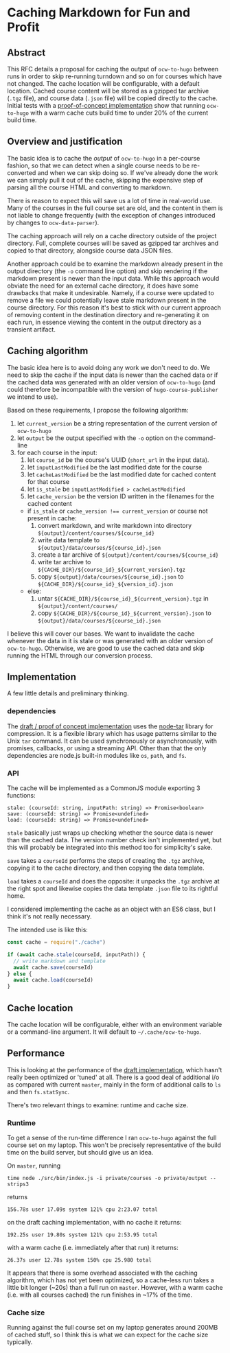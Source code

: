 # Caching Markdown for Fun and Profit

## Abstract

This RFC details a proposal for caching the output of `ocw-to-hugo` between
runs in order to skip re-running turndown and so on for courses which have not
changed. The cache location will be configurable, with a default location.
Cached course content will be stored as a gzipped tar archive (`.tgz` file),
and course data (`.json` file) will be copied directly to the cache. Initial
tests with a [proof-of-concept
implementation](https://github.com/mitodl/ocw-to-hugo/pull/143) show that
running `ocw-to-hugo` with a warm cache cuts build time to under 20% of the
current build time.

## Overview and justification

The basic idea is to cache the _output_ of `ocw-to-hugo` in a per-course
fashion, so that we can detect when a single course needs to be re-converted
and when we can skip doing so. If we've already done the work we can simply
pull it out of the cache, skipping the expensive step of parsing all the course
HTML and converting to markdown.

There is reason to expect this will save us a lot of time in real-world use.
Many of the courses in the full course set are old, and the content in them is
not liable to change frequently (with the exception of changes introduced by
changes to `ocw-data-parser`).

The caching approach will rely on a cache directory outside of the project
directory. Full, complete courses will be saved as gzipped tar archives and
copied to that directory, alongside course data JSON files.

Another approach could be to examine the markdown already present in the output
directory (the `-o` command line option) and skip rendering if the markdown
present is newer than the input data.  While this approach would obviate the
need for an external cache directory, it does have some drawbacks that make it
undesirable. Namely, if a course were updated to remove a file we could
potentially leave stale markdown present in the course directory. For this
reason it's best to stick with our current approach of removing content in the
destination directory and re-generating it on each run, in essence viewing the
content in the output directory as a transient artifact.

## Caching algorithm

The basic idea here is to avoid doing any work we don't need to do. We need to
skip the cache if the input data is newer than the cached data or if the cached
data was generated with an older version of `ocw-to-hugo` (and could therefore
be incompatible with the version of `hugo-course-publisher` we intend to use).

Based on these requirements, I propose the following algorithm:

1. let `current_version` be a string representation of the current version of `ocw-to-hugo`
1. let `output` be the output specified with the `-o` option on the command-line
1. for each course in the input:
    1. let `course_id` be the course's UUID (`short_url` in the input data).
    1. let `inputLastModified` be the last modified date for the course
    1. let `cacheLastModified` be the last modified date for cached content for that course
    1. let `is_stale` be `inputLastModified > cacheLastModified`
    1. let `cache_version` be the version ID written in the filenames for the cached content
    - if `is_stale` or `cache_version !== current_version` or course not present in cache:
        1. convert markdown, and write markdown into directory `${output}/content/courses/${course_id}`
        1. write data template to `${output}/data/courses/${course_id}.json`
        1. create a tar archive of `${output}/content/courses/${course_id}`
        1. write tar archive to `${CACHE_DIR}/${course_id}_${current_version}.tgz`
        1. copy `${output}/data/courses/${course_id}.json` to `${CACHE_DIR}/${course_id}_${version_id}.json`
    - else:
        1. untar `${CACHE_DIR}/${course_id}_${current_version}.tgz` in `${output}/content/courses/`
        1. copy `${CACHE_DIR}/${course_id}_${current_version}.json` to `${output}/data/courses/${course_id}.json`

I believe this will cover our bases. We want to invalidate the cache whenever the
data in it is stale or was generated with an older version of `ocw-to-hugo`.
Otherwise, we are good to use the cached data and skip running the HTML through
our conversion process.

## Implementation

A few little details and preliminary thinking.

### dependencies

The [draft / proof of concept
implementation](https://github.com/mitodl/ocw-to-hugo/pull/143) uses the
[node-tar](https://github.com/npm/node-tar) library for compression. It is a
flexible library which has usage patterns similar to the Unix `tar` command. It
can be used synchronously or asynchronously, with promises, callbacks, or using
a streaming API. Other than that the only dependencies are node.js built-in
modules like `os`, `path`, and `fs`.

### API

The cache will be implemented as a CommonJS module exporting 3 functions:

```
stale: (courseId: string, inputPath: string) => Promise<boolean>
save: (courseId: string) => Promise<undefined>
load: (courseId: string) => Promise<undefined>
```

`stale` basically just wraps up checking whether the source data is newer than
the cached data. The version number check isn't implemented yet, but this will
probably be integrated into this method too for simplicity's sake.

`save` takes a `courseId` performs the steps of creating the `.tgz` archive,
copying it to the cache directory, and then copying the data template.

`load` takes a `courseId` and does the opposite: it unpacks the `.tgz` archive
at the right spot and likewise copies the data template `.json` file to its
rightful home.

I considered implementing the cache as an object with an ES6 class, but I think
it's not really necessary.

The intended use is like this:

```js
const cache = require("./cache")

if (await cache.stale(courseId, inputPath)) {
  // write markdown and template
  await cache.save(courseId)
} else {
  await cache.load(courseId)
}
```

## Cache location

The cache location will be configurable, either with an environment variable or
a command-line argument. It will default to `~/.cache/ocw-to-hugo`.

## Performance

This is looking at the performance of the [draft
implementation](https://github.com/mitodl/ocw-to-hugo/pull/143), which hasn't
really been optimized or 'tuned' at all. There is a good deal of additional i/o
as compared with current `master`, mainly in the form of additional calls to
`ls` and then `fs.statSync`.

There's two relevant things to examine: runtime and cache size.

### Runtime

To get a sense of the run-time difference I ran `ocw-to-hugo` against the full
course set on my laptop. This won't be precisely representative of the build
time on the build server, but should give us an idea.

On `master`, running

```
time node ./src/bin/index.js -i private/courses -o private/output --strips3
```

returns

```
156.78s user 17.09s system 121% cpu 2:23.07 total
```

on the draft caching implementation, with no cache it returns:

```
192.25s user 19.80s system 121% cpu 2:53.95 total
```

with a warm cache (i.e. immediately after that run) it returns:

```
26.37s user 12.78s system 150% cpu 25.980 total
```

It appears that there is some overhead associated with the caching algorithm,
which has not yet been optimized, so a cache-less run takes a little bit longer
(~20s) than a full run on `master`. However, with a warm cache (i.e. with all
courses cached) the run finishes in ~17% of the time.


### Cache size

Running against the full course set on my laptop generates around 200MB of
cached stuff, so I think this is what we can expect for the cache size typically.
